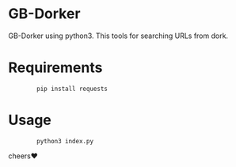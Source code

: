 # GB-Dorker
GB-Dorker using python3. This tools for searching URLs from dork.

# Requirements
            pip install requests

# Usage
            python3 index.py

cheers❤️